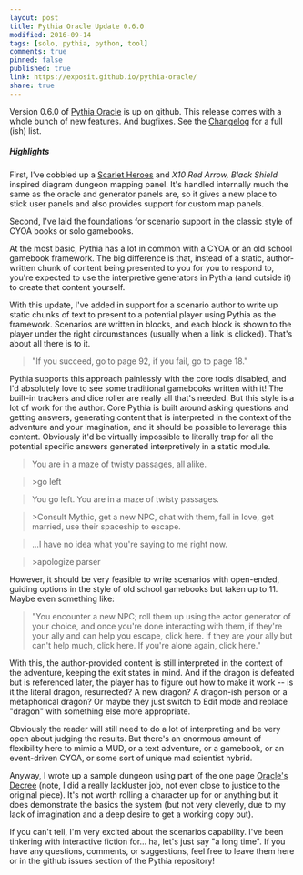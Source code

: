 ```yaml
---
layout: post
title: Pythia Oracle Update 0.6.0
modified: 2016-09-14
tags: [solo, pythia, python, tool]
comments: true
pinned: false
published: true
link: https://exposit.github.io/pythia-oracle/
share: true
---
```


Version 0.6.0 of [Pythia Oracle](https://exposit.github.io/pythia-oracle/) is up on github. This release comes with a whole bunch of new features. And bugfixes. See the [Changelog](https://github.com/exposit/pythia-oracle/blob/master/CHANGELOG.md) for a full (ish) list.

##### Highlights

First, I've cobbled up a [Scarlet Heroes](http://www.drivethrurpg.com/product/127180/Scarlet-Heroes) and *X10 Red Arrow, Black Shield* inspired diagram dungeon mapping panel. It's handled internally much the same as the oracle and generator panels are, so it gives a new place to stick user panels and also provides support for custom map panels.

Second, I've laid the foundations for scenario support in the classic style of CYOA books or solo gamebooks.

<!--more-->

At the most basic, Pythia has a lot in common with a CYOA or an old school gamebook framework. The big difference is that, instead of a static, author-written chunk of content being presented to you for you to respond to, you're expected to use the interpretive generators in Pythia (and outside it) to create that content yourself.

With this update, I've added in support for a scenario author to write up static chunks of text to present to a potential player using Pythia as the framework. Scenarios are written in blocks, and each block is shown to the player under the right circumstances (usually when a link is clicked). That's about all there is to it. 

>"If you succeed, go to page 92, if you fail, go to page 18."

Pythia supports this approach painlessly with the core tools disabled, and I'd absolutely love to see some traditional gamebooks written with it! The built-in trackers and dice roller are really all that's needed. But this style is a lot of work for the author. Core Pythia is built around asking questions and getting answers, generating content that is interpreted in the context of the adventure and your imagination, and it should be possible to leverage this content. Obviously it'd be virtually impossible to literally trap for all the potential specific answers generated interpretively in a static module.

> You are in a maze of twisty passages, all alike.

> \>go left

> You go left. You are in a maze of twisty passages.

> \>Consult Mythic, get a new NPC, chat with them, fall in love, get married, use their spaceship to escape.

> ...I have no idea what you're saying to me right now.

> \>apologize parser

However, it should be very feasible to write scenarios with open-ended, guiding options in the style of old school gamebooks but taken up to 11. Maybe even something like:

> "You encounter a new NPC; roll them up using the actor generator of your choice, and once you're done interacting with them, if they're your ally and can help you escape, click here. If they are your ally but can't help much, click here. If you're alone again, click here."

With this, the author-provided content is still interpreted in the context of the adventure, keeping the exit states in mind. And if the dragon is defeated but is referenced later, the player has to figure out how to make it work -- is it the literal dragon, resurrected? A new dragon? A dragon-ish person or a metaphorical dragon? Or maybe they just switch to Edit mode and replace "dragon" with something else more appropriate.

Obviously the reader will still need to do a lot of interpreting and be very open about judging the results. But there's an enormous amount of flexibility here to mimic a MUD, or a text adventure, or a gamebook, or an event-driven CYOA, or some sort of unique mad scientist hybrid.

Anyway, I wrote up a sample dungeon using part of the one page [Oracle's Decree](blog.trilemma.com/2015/10/the-oracles-decree.html) (note, I did a really lackluster job, not even close to justice to the original piece). It's not worth rolling a character up for or anything but it does demonstrate the basics the system (but not very cleverly, due to my lack of imagination and a deep desire to get a working copy out).

If you can't tell, I'm very excited about the scenarios capability. I've been tinkering with interactive fiction for... ha, let's just say "a long time". If you have any questions, comments, or suggestions, feel free to leave them here or in the github issues section of the Pythia repository!
